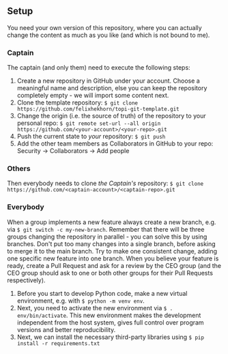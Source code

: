 ## Setup

You need your own version of this repository, where you can actually change the content as much as you like (and which is not bound to me).

### Captain

The captain (and only them) need to execute the following steps:
 
1. Create a new repository in GitHub under your account.
   Choose a meaningful name and description, else you can keep the repository completely empty - we will import some content next.
1. Clone the template repository: `$ git clone https://github.com/felixhekhorn/topi-git-template.git`
1. Change the origin (i.e. the source of truth) of the repository to your personal repo: `$ git remote set-url --all origin https://github.com/<your-account>/<your-repo>.git`
1. Push the current state to _your_ repository: `$ git push`
1. Add the other team members as Collaborators in GitHub to your repo: Security -> Collaborators -> Add people

### Others

Then everybody needs to clone _the Captain's_ repository: `$ git clone https://github.com/<captain-account>/<captain-repo>.git`

### Everybody

When a group implements a new feature always create a new branch, e.g. via `$ git switch -c my-new-branch`.
Remember that there will be three groups changing the repository in parallel - you can solve this by using branches.
Don't put too many changes into a single branch, before asking to merge it to the main branch.
Try to make one consistent change, adding one specific new feature into one branch.
When you believe your feature is ready, create a Pull Request and ask for a review by the CEO group
(and the CEO group should ask to one or both other groups for their Pull Requests respectively).

1. Before you start to develop Python code, make a new virtual environment, e.g. with `$ python -m venv env`.
1. Next, you need to activate the new environment via `$ . env/bin/activate`.
   This new environment makes the development independent from the host system, gives full control over
   program versions and better reproducibility.
1. Next, we can install the necessary third-party libraries using `$ pip install -r requirements.txt`
